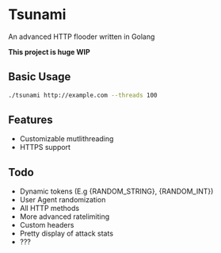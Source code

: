 # Tsunami
An advanced HTTP flooder written in Golang

__This project is huge WIP__

## Basic Usage
```bash
./tsunami http://example.com --threads 100
```

## Features
- Customizable mutlithreading
- HTTPS support

## Todo
 - Dynamic tokens (E.g {RANDOM_STRING}, {RANDOM_INT})
 - User Agent randomization
 - All HTTP methods
 - More advanced ratelimiting
 - Custom headers
 - Pretty display of attack stats
 - ???
